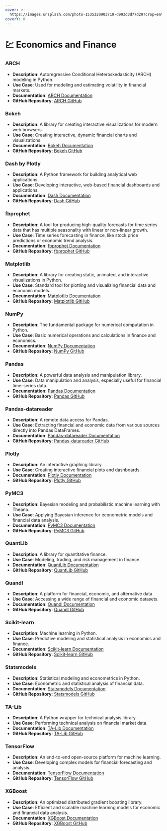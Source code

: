 ```yaml
---
cover: >-
  https://images.unsplash.com/photo-1535320903710-d993d3d77d29?crop=entropy&cs=srgb&fm=jpg&ixid=M3wxOTcwMjR8MHwxfHNlYXJjaHw2fHxFY29ub21pY3MlMjBhbmQlMjBGaW5hbmNlfGVufDB8fHx8MTcwNjYzNDUyOXww&ixlib=rb-4.0.3&q=85
coverY: 0
---
```


# 💹 Economics and Finance

### ARCH

* **Description**: Autoregressive Conditional Heteroskedasticity (ARCH) modeling in Python.
* **Use Case**: Used for modeling and estimating volatility in financial markets.
* **Documentation**: [ARCH Documentation](https://arch.readthedocs.io/en/latest/)
* **GitHub Repository**: [ARCH GitHub](https://github.com/bashtage/arch)

### Bokeh

* **Description**: A library for creating interactive visualizations for modern web browsers.
* **Use Case**: Creating interactive, dynamic financial charts and visualizations.
* **Documentation**: [Bokeh Documentation](https://docs.bokeh.org/en/latest/)
* **GitHub Repository**: [Bokeh GitHub](https://github.com/bokeh/bokeh)

### Dash by Plotly

* **Description**: A Python framework for building analytical web applications.
* **Use Case**: Developing interactive, web-based financial dashboards and applications.
* **Documentation**: [Dash Documentation](https://plotly.com/dash/)
* **GitHub Repository**: [Dash GitHub](https://github.com/plotly/dash)

### fbprophet

* **Description**: A tool for producing high-quality forecasts for time series data that has multiple seasonality with linear or non-linear growth.
* **Use Case**: Time series forecasting in finance, like stock price predictions or economic trend analysis.
* **Documentation**: [fbprophet Documentation](https://facebook.github.io/prophet/)
* **GitHub Repository**: [fbprophet GitHub](https://github.com/facebook/prophet)

### Matplotlib

* **Description**: A library for creating static, animated, and interactive visualizations in Python.
* **Use Case**: Standard tool for plotting and visualizing financial data and economic models.
* **Documentation**: [Matplotlib Documentation](https://matplotlib.org/)
* **GitHub Repository**: [Matplotlib GitHub](https://github.com/matplotlib/matplotlib)

### NumPy

* **Description**: The fundamental package for numerical computation in Python.
* **Use Case**: Basic numerical operations and calculations in finance and economics.
* **Documentation**: [NumPy Documentation](https://numpy.org/doc/)
* **GitHub Repository**: [NumPy GitHub](https://github.com/numpy/numpy)

### Pandas

* **Description**: A powerful data analysis and manipulation library.
* **Use Case**: Data manipulation and analysis, especially useful for financial time-series data.
* **Documentation**: [Pandas Documentation](https://pandas.pydata.org/)
* **GitHub Repository**: [Pandas GitHub](https://github.com/pandas-dev/pandas)

### Pandas-datareader

* **Description**: A remote data access for Pandas.
* **Use Case**: Extracting financial and economic data from various sources directly into Pandas DataFrames.
* **Documentation**: [Pandas-datareader Documentation](https://pandas-datareader.readthedocs.io/)
* **GitHub Repository**: [Pandas-datareader GitHub](https://github.com/pydata/pandas-datareader)

### Plotly

* **Description**: An interactive graphing library.
* **Use Case**: Creating interactive financial plots and dashboards.
* **Documentation**: [Plotly Documentation](https://plotly.com/python/)
* **GitHub Repository**: [Plotly GitHub](https://github.com/plotly/plotly.py)

### PyMC3

* **Description**: Bayesian modeling and probabilistic machine learning with Theano.
* **Use Case**: Applying Bayesian inference for econometric models and financial data analysis.
* **Documentation**: [PyMC3 Documentation](https://docs.pymc.io/)
* **GitHub Repository**: [PyMC3 GitHub](https://github.com/pymc-devs/pymc3)

### QuantLib

* **Description**: A library for quantitative finance.
* **Use Case**: Modeling, trading, and risk management in finance.
* **Documentation**: [QuantLib Documentation](https://www.quantlib.org/docs.shtml)
* **GitHub Repository**: [QuantLib GitHub](https://github.com/lballabio/QuantLib)

### Quandl

* **Description**: A platform for financial, economic, and alternative data.
* **Use Case**: Accessing a wide range of financial and economic datasets.
* **Documentation**: [Quandl Documentation](https://www.quandl.com/tools/python)
* **GitHub Repository**: [Quandl GitHub](https://github.com/quandl/quandl-python)

### Scikit-learn

* **Description**: Machine learning in Python.
* **Use Case**: Predictive modeling and statistical analysis in economics and finance.
* **Documentation**: [Scikit-learn Documentation](https://scikit-learn.org/stable/)
* **GitHub Repository**: [Scikit-learn GitHub](https://github.com/scikit-learn/scikit-learn)

### Statsmodels

* **Description**: Statistical modeling and econometrics in Python.
* **Use Case**: Econometric and statistical analysis of financial data.
* **Documentation**: [Statsmodels Documentation](https://www.statsmodels.org/stable/index.html)
* **GitHub Repository**: [Statsmodels GitHub](https://github.com/statsmodels/statsmodels)

### TA-Lib

* **Description**: A Python wrapper for technical analysis library.
* **Use Case**: Performing technical analysis on financial market data.
* **Documentation**: [TA-Lib Documentation](https://mrjbq7.github.io/ta-lib/)
* **GitHub Repository**: [TA-Lib GitHub](https://github.com/mrjbq7/ta-lib)

### TensorFlow

* **Description**: An end-to-end open-source platform for machine learning.
* **Use Case**: Developing complex models for financial forecasting and analysis.
* **Documentation**: [TensorFlow Documentation](https://www.tensorflow.org/overview)
* **GitHub Repository**: [TensorFlow GitHub](https://github.com/tensorflow/tensorflow)

### XGBoost

* **Description**: An optimized distributed gradient boosting library.
* **Use Case**: Efficient and scalable machine learning models for economic and financial data analysis.
* **Documentation**: [XGBoost Documentation](https://xgboost.readthedocs.io/)
* **GitHub Repository**: [XGBoost GitHub](https://github.com/dmlc/xgboost)


